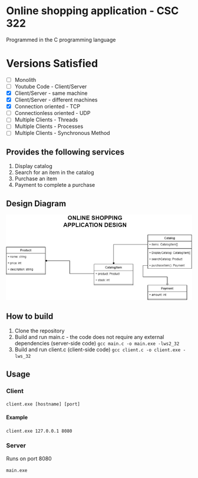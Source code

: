# Online shopping application - CSC 322

Programmed in the C programming language

# Versions Satisfied

- [ ] Monolith
- [ ] Youtube Code - Client/Server
- [x] Client/Server - same machine
- [x] Client/Server - different machines
- [x] Connection oriented - TCP
- [ ] Connectionless oriented - UDP
- [ ] Multiple Clients - Threads
- [ ] Multiple Clients - Processes
- [ ] Multiple Clients - Synchronous Method

## Provides the following services

1. Display catalog
2. Search for an item in the catalog
3. Purchase an item
4. Payment to complete a purchase

## Design Diagram

![UML diagram](design.jpg)

## How to build

1. Clone the repository
2. Build and run main.c - the code does not require any external dependencies (server-side code)
   `gcc main.c -o main.exe -lws2_32`
3. Build and run client.c (client-side code)
   `gcc client.c -o client.exe -lws_32`

## Usage

### Client

`client.exe [hostname] [port]`

#### Example

`client.exe 127.0.0.1 8080`

### Server

Runs on port 8080

`main.exe`
